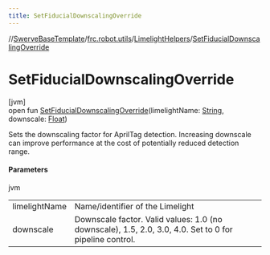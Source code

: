 ```yaml
---
title: SetFiducialDownscalingOverride
---
```

//[SwerveBaseTemplate](../../../index.html)/[frc.robot.utils](../index.html)/[LimelightHelpers](index.html)/[SetFiducialDownscalingOverride](-set-fiducial-downscaling-override.html)



# SetFiducialDownscalingOverride



[jvm]\
open fun [SetFiducialDownscalingOverride](-set-fiducial-downscaling-override.html)(limelightName: [String](https://docs.oracle.com/javase/8/docs/api/java/lang/String.html), downscale: [Float](https://kotlinlang.org/api/latest/jvm/stdlib/kotlin/-float/index.html))



Sets the downscaling factor for AprilTag detection. Increasing downscale can improve performance at the cost of potentially reduced detection range.



#### Parameters


jvm

| | |
|---|---|
| limelightName | Name/identifier of the Limelight |
| downscale | Downscale factor. Valid values: 1.0 (no downscale), 1.5, 2.0, 3.0, 4.0. Set to 0 for pipeline control. |




